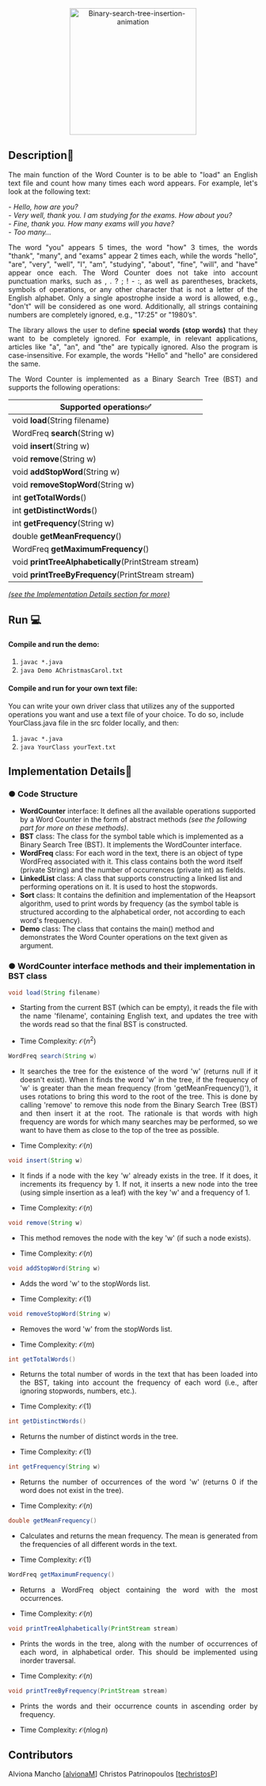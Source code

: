 <div align="center">
<a title="Y.samadzadeh, CC BY-SA 4.0 &lt;https://creativecommons.org/licenses/by-sa/4.0&gt;, via Wikimedia Commons" href="https://commons.wikimedia.org/wiki/File:Binary-search-tree-insertion-animation.gif"><img width="256" alt="Binary-search-tree-insertion-animation" src="https://upload.wikimedia.org/wikipedia/commons/8/83/Binary-search-tree-insertion-animation.gif"></a>
</div>

## Description📌
<p align="justify">The main function of the Word Counter is to be able to "load" an English text file and count how many times each word appears. For example, let's look at the following text:</p>

<i>\- Hello, how are you?<br>
\- Very well, thank you. I am studying for the exams. How about you?<br>
\- Fine, thank you. How many exams will you have?<br>
\- Too many…</i>

<p align="justify">The word "you" appears 5 times, the word "how" 3 times, the words "thank", "many", and "exams" appear 2 times each, while the words "hello", "are", "very", "well", "I", "am", "studying", "about", "fine", "will", and "have" appear once each. The Word Counter does not take into account punctuation marks, such as , . ? ; ! - :, as well as parentheses, brackets, symbols of operations, or any other character that is not a letter of the English alphabet. Only a single apostrophe inside a word is allowed, e.g., "don't" will be considered as one word. Additionally, all strings containing numbers are completely ignored, e.g., "17:25" or "1980’s".</p>

<p align="justify">The library allows the user to define <b>special words (stop words)</b> that they want to be completely ignored. For example, in relevant applications, articles like "a", "an", and "the" are typically ignored. Also the program is case-insensitive. For example, the words "Hello" and "hello" are considered the same.<p>

<p align="justify">The Word Counter is implemented as a Binary Search Tree (BST) and supports the following operations:</p>

|Supported operations✅|
|---|
|void **load**(String filename)|
|WordFreq **search**(String w)|
|void **insert**(String w)|
|void **remove**(String w)|
|void **addStopWord**(String w)|
|void **removeStopWord**(String w)|
|int **getTotalWords**()|
|int **getDistinctWords**()|
|int **getFrequency**(String w)|
|double **getMeanFrequency**()|
|WordFreq **getMaximumFrequency**()|
|void **printTreeAlphabetically**(PrintStream stream)|
|void **printTreeByFrequency**(PrintStream stream)|

<a href="#implementation-details📜"><i>(see the Implementation Details section for more)</i></a>

## Run 💻
#### Compile and run the demo: 
1. ```javac *.java```
2. ```java Demo AChristmasCarol.txt```

#### Compile and run for your own text file:
You can write your own driver class that utilizes any of the supported operations you want and use a text file of your choice. To do so, include YourClass.java file in the src folder locally, and then:
1. ```javac *.java```
2. ```java YourClass yourText.txt```



## Implementation Details📜

### ● Code Structure
- **WordCounter** interface: It defines all the available operations supported by a Word Counter in the form of abstract methods *(see the following part for more on these methods)*.
- **BST** class: The class for the symbol table which is implemented as a Binary Search Tree (BST). It implements the WordCounter interface.
- **WordFreq** class: For each word in the text, there is an object of type WordFreq associated with it. This class contains both the word itself (private String) and the number of occurrences (private int) as fields.
- **LinkedList** class: A class that supports constructing a linked list and performing operations on it. It is used to host the stopwords.
- **Sort** class: It contains the definition and implementation of the Heapsort algorithm, used to print words by frequency (as the symbol table is structured according to the alphabetical order, not according to each word's frequency).
- **Demo** class: The class that contains the main() method and demonstrates the Word Counter operations on the text given as argument.



### ● WordCounter interface methods and their implementation in BST class
```java 
void load(String filename)
```
- <p align="justify">Starting from the current BST (which can be empty), it reads the file with the name 'filename', containing English text, and updates the tree with the words read so that the final BST is constructed. </p>
- Time Complexity: $\mathcal{O}(n^2)$

```java 
WordFreq search(String w) 
```
- <p align="justify">It searches the tree for the existence of the word 'w' (returns null if it doesn't exist). When it finds the word 'w' in the tree, if the frequency of 'w' is greater than the mean frequency (from 'getMeanFrequency()'), it uses rotations to bring this word to the root of the tree. This is done by calling 'remove' to remove this node from the Binary Search Tree (BST) and then insert it at the root. The rationale is that words with high frequency are words for which many searches may be performed, so we want to have them as close to the top of the tree as possible.</p>
- Time Complexity: $\mathcal{O}(n)$

```java 
void insert(String w)
``` 
- <p align="justify">It finds if a node with the key 'w' already exists in the tree. If it does, it increments its frequency by 1. If not, it inserts a new node into the tree (using simple insertion as a leaf) with the key 'w' and a frequency of 1.</p>
- Time Complexity: $\mathcal{O}(n)$

```java 
void remove(String w)
``` 
- <p align="justify">This method removes the node with the key 'w' (if such a node exists).</p>
- Time Complexity: $\mathcal{O}(n)$

``` java 
void addStopWord(String w)
``` 
- <p align="justify">Adds the word 'w' to the stopWords list.</p>
- Time Complexity: $\mathcal{O}(1)$

``` java 
void removeStopWord(String w)
```
- <p align="justify">Removes the word 'w' from the stopWords list.</p>
- Time Complexity: $\mathcal{O}(m)$

``` java 
int getTotalWords()
```
- <p align="justify">Returns the total number of words in the text that has been loaded into the BST, taking into account the frequency of each word (i.e., after ignoring stopwords, numbers, etc.).</p>
- Time Complexity: $\mathcal{O}(1)$

``` java 
int getDistinctWords()
```
- <p align="justify">Returns the number of distinct words in the tree.</p>
- Time Complexity: $\mathcal{O}(1)$

``` java 
int getFrequency(String w)
```
- <p align="justify">Returns the number of occurrences of the word 'w' (returns 0 if the word does not exist in the tree).</p>
- Time Complexity: $\mathcal{O}(n)$

``` java 
double getMeanFrequency()
```
- <p align="justify">Calculates and returns the mean frequency. The mean is generated from the frequencies of all different words in the text.</p>
- Time Complexity: $\mathcal{O}(1)$

``` java 
WordFreq getMaximumFrequency()
```
- <p align="justify">Returns a WordFreq object containing the word with the most occurrences.</p>
- Time Complexity: $\mathcal{O}(n)$

``` java 
void printTreeAlphabetically(PrintStream stream)
```
- <p align="justify">Prints the words in the tree, along with the number of occurrences of each word, in alphabetical order. This should be implemented using inorder traversal.</p>
- Time Complexity: $\mathcal{O}(n)$

``` java 
void printTreeByFrequency(PrintStream stream)
```
- <p align="justify">Prints the words and their occurrence counts in ascending order by frequency.</p>
- Time Complexity: $\mathcal{O}(n\log{}n)$

## Contributors
Alviona Mancho [<a href="https://github.com/alvionaM">alvionaM</a>]
Christos Patrinopoulos [<a href="https://github.com/techristosP">techristosP</a>]

